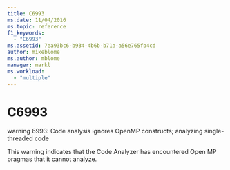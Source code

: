 ```yaml
---
title: C6993
ms.date: 11/04/2016
ms.topic: reference
f1_keywords:
  - "C6993"
ms.assetid: 7ea93bc6-b934-4b6b-b71a-a56e765fb4cd
author: mikeblome
ms.author: mblome
manager: markl
ms.workload:
  - "multiple"
---
```

# C6993
warning 6993: Code analysis ignores OpenMP constructs; analyzing single-threaded code

 This warning indicates that the Code Analyzer has encountered Open MP pragmas that it cannot analyze.